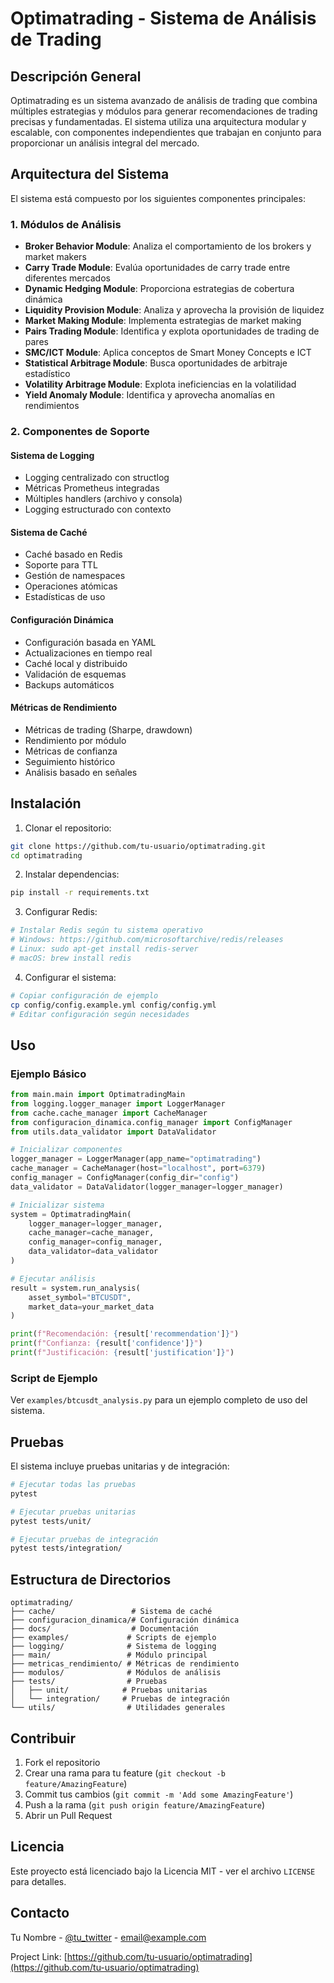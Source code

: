 # Optimatrading - Sistema de Análisis de Trading

## Descripción General

Optimatrading es un sistema avanzado de análisis de trading que combina múltiples estrategias y módulos para generar recomendaciones de trading precisas y fundamentadas. El sistema utiliza una arquitectura modular y escalable, con componentes independientes que trabajan en conjunto para proporcionar un análisis integral del mercado.

## Arquitectura del Sistema

El sistema está compuesto por los siguientes componentes principales:

### 1. Módulos de Análisis

- **Broker Behavior Module**: Analiza el comportamiento de los brokers y market makers
- **Carry Trade Module**: Evalúa oportunidades de carry trade entre diferentes mercados
- **Dynamic Hedging Module**: Proporciona estrategias de cobertura dinámica
- **Liquidity Provision Module**: Analiza y aprovecha la provisión de liquidez
- **Market Making Module**: Implementa estrategias de market making
- **Pairs Trading Module**: Identifica y explota oportunidades de trading de pares
- **SMC/ICT Module**: Aplica conceptos de Smart Money Concepts e ICT
- **Statistical Arbitrage Module**: Busca oportunidades de arbitraje estadístico
- **Volatility Arbitrage Module**: Explota ineficiencias en la volatilidad
- **Yield Anomaly Module**: Identifica y aprovecha anomalías en rendimientos

### 2. Componentes de Soporte

#### Sistema de Logging
- Logging centralizado con structlog
- Métricas Prometheus integradas
- Múltiples handlers (archivo y consola)
- Logging estructurado con contexto

#### Sistema de Caché
- Caché basado en Redis
- Soporte para TTL
- Gestión de namespaces
- Operaciones atómicas
- Estadísticas de uso

#### Configuración Dinámica
- Configuración basada en YAML
- Actualizaciones en tiempo real
- Caché local y distribuido
- Validación de esquemas
- Backups automáticos

#### Métricas de Rendimiento
- Métricas de trading (Sharpe, drawdown)
- Rendimiento por módulo
- Métricas de confianza
- Seguimiento histórico
- Análisis basado en señales

## Instalación

1. Clonar el repositorio:
```bash
git clone https://github.com/tu-usuario/optimatrading.git
cd optimatrading
```

2. Instalar dependencias:
```bash
pip install -r requirements.txt
```

3. Configurar Redis:
```bash
# Instalar Redis según tu sistema operativo
# Windows: https://github.com/microsoftarchive/redis/releases
# Linux: sudo apt-get install redis-server
# macOS: brew install redis
```

4. Configurar el sistema:
```bash
# Copiar configuración de ejemplo
cp config/config.example.yml config/config.yml
# Editar configuración según necesidades
```

## Uso

### Ejemplo Básico

```python
from main.main import OptimatradingMain
from logging.logger_manager import LoggerManager
from cache.cache_manager import CacheManager
from configuracion_dinamica.config_manager import ConfigManager
from utils.data_validator import DataValidator

# Inicializar componentes
logger_manager = LoggerManager(app_name="optimatrading")
cache_manager = CacheManager(host="localhost", port=6379)
config_manager = ConfigManager(config_dir="config")
data_validator = DataValidator(logger_manager=logger_manager)

# Inicializar sistema
system = OptimatradingMain(
    logger_manager=logger_manager,
    cache_manager=cache_manager,
    config_manager=config_manager,
    data_validator=data_validator
)

# Ejecutar análisis
result = system.run_analysis(
    asset_symbol="BTCUSDT",
    market_data=your_market_data
)

print(f"Recomendación: {result['recommendation']}")
print(f"Confianza: {result['confidence']}")
print(f"Justificación: {result['justification']}")
```

### Script de Ejemplo

Ver `examples/btcusdt_analysis.py` para un ejemplo completo de uso del sistema.

## Pruebas

El sistema incluye pruebas unitarias y de integración:

```bash
# Ejecutar todas las pruebas
pytest

# Ejecutar pruebas unitarias
pytest tests/unit/

# Ejecutar pruebas de integración
pytest tests/integration/
```

## Estructura de Directorios

```
optimatrading/
├── cache/                 # Sistema de caché
├── configuracion_dinamica/# Configuración dinámica
├── docs/                  # Documentación
├── examples/             # Scripts de ejemplo
├── logging/              # Sistema de logging
├── main/                 # Módulo principal
├── metricas_rendimiento/ # Métricas de rendimiento
├── modulos/              # Módulos de análisis
├── tests/                # Pruebas
│   ├── unit/            # Pruebas unitarias
│   └── integration/     # Pruebas de integración
└── utils/                # Utilidades generales
```

## Contribuir

1. Fork el repositorio
2. Crear una rama para tu feature (`git checkout -b feature/AmazingFeature`)
3. Commit tus cambios (`git commit -m 'Add some AmazingFeature'`)
4. Push a la rama (`git push origin feature/AmazingFeature`)
5. Abrir un Pull Request

## Licencia

Este proyecto está licenciado bajo la Licencia MIT - ver el archivo `LICENSE` para detalles.

## Contacto

Tu Nombre - [@tu_twitter](https://twitter.com/tu_twitter) - email@example.com

Project Link: [https://github.com/tu-usuario/optimatrading](https://github.com/tu-usuario/optimatrading) 